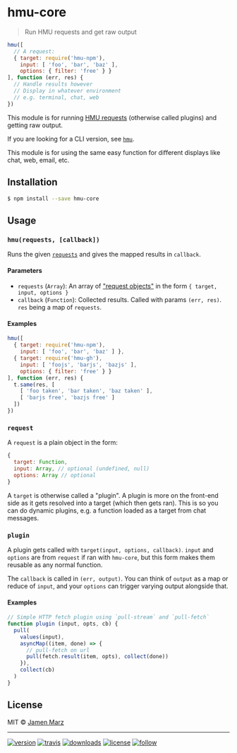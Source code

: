 # hmu-core

> Run HMU requests and get raw output

```js
hmu([
  // A request:
  { target: require('hmu-npm'),
    input: [ 'foo', 'bar', 'baz' ],
    options: { filter: 'free' } }
], function (err, res) {
  // Handle results however
  // Display in whatever environment
  // e.g. terminal, chat, web
})
```

This module is for running [HMU requests](#request) (otherwise called plugins) and getting raw output.

If you are looking for a CLI version, see [`hmu`](https://www.npmjs.com/package/hmu).

This module is for using the same easy function for different displays like chat, web, email, etc.

## Installation

```sh
$ npm install --save hmu-core
```

## Usage

### `hmu(requests, [callback])`

Runs the given [`requests`](#request) and gives the mapped results in `callback`.

#### Parameters

 - `requests` (`Array`): An array of ["request objects"](#request) in the form `{ target, input, options }`
 - `callback` (`Function`): Collected results.  Called with params `(err, res)`.  `res` being a map of `requests`.

#### Examples

```js
hmu([
  { target: require('hmu-npm'),
    input: [ 'foo', 'bar', 'baz' ] },
  { target: require('hmu-gh'),
    input: [ 'foojs', 'barjs', 'bazjs' ],
    options: { filter: 'free' } }
], function (err, res) {
  t.same(res, [
    [ 'foo taken', 'bar taken', 'baz taken' ],
    [ 'barjs free', 'bazjs free' ]
  ])
})
```

### `request`

A `request` is a plain object in the form:

```js
{
  target: Function,
  input: Array, // optional (undefined, null)
  options: Array // optional
}
```

A `target` is otherwise called a "plugin".  A plugin is more on the front-end side as it gets resolved into a target (which then gets ran).  This is so you can do dynamic plugins, e.g. a function loaded as a target from chat messages.

### `plugin`

A plugin gets called with `target(input, options, callback)`.  `input` and `options` are from `request` if ran with `hmu-core`, but this form makes them reusable as any normal function.

The `callback` is called in `(err, output)`.  You can think of `output` as a map or reduce of `input`, and your `options` can trigger varying output alongside that.

#### Examples

```js
// Simple HTTP fetch plugin using `pull-stream` and `pull-fetch`
function plugin (input, opts, cb) {
  pull(
    values(input),
    asyncMap((item, done) => {
      // pull-fetch on url
      pull(fetch.result(item, opts), collect(done))
    }),
    collect(cb)
  )
}
```

## License

MIT © [Jamen Marz](https://git.io/jamen)

---

[![version](https://img.shields.io/npm/v/hmu-core.svg?style=flat-square)][package] [![travis](https://img.shields.io/travis/jamen/hmu-core.svg?style=flat-square)](https://travis-ci.org/jamen/hmu-core) [![downloads](https://img.shields.io/npm/dt/hmu-core.svg?style=flat-square)][package] [![license](https://img.shields.io/npm/l/express.svg?style=flat-square)][package] [![follow](https://img.shields.io/github/followers/jamen.svg?style=social&label=Follow)](https://github.com/jamen)

[package]: https://npmjs.org/package/hmu-core
